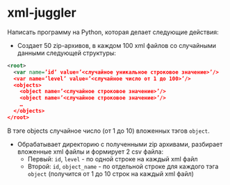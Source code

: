 # xml-juggler
Написать программу на Python, которая делает следующие действия:
 
* Создает 50 zip-архивов, в каждом 100 xml файлов со случайными данными следующей структуры:
```xml
<root>
  <var name=’id’ value=’<случайное уникальное строковое значение>’/>
  <var name=’level’ value=’<случайное число от 1 до 100>’/>
  <objects>
    <object name=’<случайное строковое значение>’/>
    <object name=’<случайное строковое значение>’/>
    …
  </objects>
</root>
```
В тэге objects случайное число (от 1 до 10) вложенных тэгов ```object```.
 
* Обрабатывает директорию с полученными zip архивами, разбирает вложенные xml файлы и формирует 2 csv файла:
  * Первый: ```id```, ```level``` - по одной строке на каждый xml файл
  * Второй: ```id```, ```object_name``` - по отдельной строке для каждого тэга ```object``` (получится от 1 до 10 строк на каждый xml файл)

